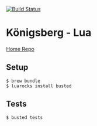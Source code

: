 [![Build Status](https://travis-ci.com/bergren2/konigsberg-lua.svg?branch=master)](https://travis-ci.com/bergren2/konigsberg-lua)

# Königsberg - Lua

[Home Repo](https://github.com/bergren2/konigsberg)

## Setup

    $ brew bundle
    $ luarocks install busted

## Tests

    $ busted tests
